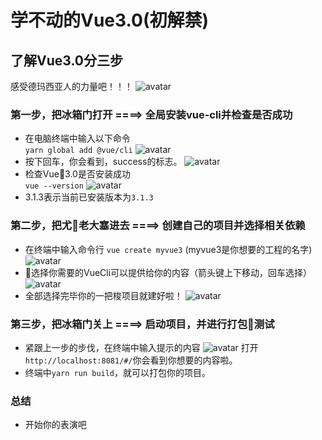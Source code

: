 # 学不动的Vue3.0(初解禁)

## 了解Vue3.0分三步

感受德玛西亚人的力量吧！！！
![avatar](http://5268.link/Img/gitVue3/1.png)

 ### 第一步，把冰箱门打开  ====>  全局安装vue-cli并检查是否成功
+ 在电脑终端中输入以下命令<br>
`yarn global add @vue/cli`
![avatar](http://5268.link/Img/gitVue3/2.png)
+ 按下回车，你会看到，success的标志。
![avatar](http://5268.link/Img/gitVue3/3.png)
+ 检查Vue3.0是否安装成功<br>
`vue --version`
![avatar](http://5268.link/Img/gitVue3/4.png)
+ 3.1.3表示当前已安装版本为`3.1.3`


 ### 第二步，把尤老大塞进去  ====>  创建自己的项目并选择相关依赖
+ 在终端中输入命令行
`vue create myvue3` (myvue3是你想要的工程的名字)
![avatar](http://5268.link/Img/gitVue3/5.png)
+ 选择你需要的VueCli可以提供给你的内容（箭头键上下移动，回车选择）
![avatar](http://5268.link/Img/gitVue3/7.png)
+ 全部选择完毕你的一把梭项目就建好啦！
![avatar](http://5268.link/Img/gitVue3/8.png)



 ### 第三步，把冰箱门关上  ====>  启动项目，并进行打包测试
+ 紧跟上一步的步伐，在终端中输入提示的内容
![avatar](http://5268.link/Img/gitVue3/9.png)
打开`http://localhost:8081/#/`你会看到你想要的内容啦。
+ 终端中`yarn run build`，就可以打包你的项目。


### 总结
+ 开始你的表演吧